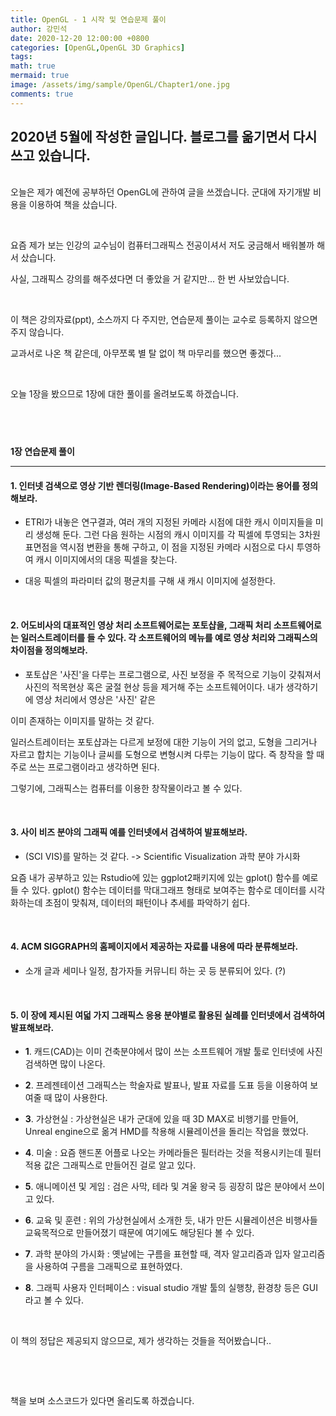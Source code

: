 ```yaml
---
title: OpenGL - 1 시작 및 연습문제 풀이
author: 강민석
date: 2020-12-20 12:00:00 +0800
categories: [OpenGL,OpenGL 3D Graphics]
tags:
math: true
mermaid: true
image: /assets/img/sample/OpenGL/Chapter1/one.jpg
comments: true
---
```

<h2>2020년 5월에 작성한 글입니다. 블로그를 옮기면서 다시 쓰고 있습니다.</h2><br>
오늘은 제가 예전에 공부하던 OpenGL에 관하여 글을 쓰겠습니다.
군대에 자기개발 비용을 이용하여 책을 샀습니다.

​

요즘 제가 보는 인강의 교수님이 컴퓨터그래픽스 전공이셔서 저도 궁금해서 배워볼까 해서 샀습니다.

사실, 그래픽스 강의를 해주셨다면 더 좋았을 거 같지만... 한 번 사보았습니다.

​

이 책은 강의자료(ppt), 소스까지 다 주지만, 연습문제 풀이는 교수로 등록하지 않으면 주지 않습니다.

교과서로 나온 책 같은데, 아무쪼록 별 탈 없이 책 마무리를 했으면 좋겠다...

​

오늘 1장을 봤으므로 1장에 대한 풀이를 올려보도록 하겠습니다.

​
-----

**1장 ​연습문제 풀이**
<br>

-----  

#### 1. 인터넷 검색으로 영상 기반 렌더링(Image-Based Rendering)이라는 용어를 정의해보라.

 

 - ETRI가 내놓은 연구결과, 여러 개의 지정된 카메라 시점에 대한 캐시 이미지들을 미리 생성해 둔다. 그런 다음 원하는 시점의 캐시 이미지를 각 픽셀에 투영되는 3차원 표면점을 역시점 변환을 통해 구하고, 이 점을 지정된 카메라 시점으로 다시 투영하여 캐시 이미지에서의 대응 픽셀을 찾는다.

 - 대응 픽셀의 파라미터 값의 평균치를 구해 새 캐시 이미지에 설정한다.

​


#### 2. 어도비사의 대표적인 영상 처리 소프트웨어로는 포토샵을, 그래픽 처리 소프트웨어로는 일러스트레이터를 들 수 있다. 각 소프트웨어의 메뉴를 예로 영상 처리와 그래픽스의 차이점을 정의해보라.

 

- 포토샵은 '사진'을 다루는 프로그램으로, 사진 보정을 주 목적으로 기능이 갖춰져서 사진의 적목현상 혹은 굴절 현상 등을 제거해 주는 소프트웨어이다. 내가 생각하기에 영상 처리에서 영상은 '사진' 같은

이미 존재하는 이미지를 말하는 것 같다.

일러스트레이터는 포토샵과는 다르게 보정에 대한 기능이 거의 없고, 도형을 그리거나 자르고 합치는 기능이나 글씨를 도형으로 변형시켜 다루는 기능이 많다. 즉 창작을 할 때 주로 쓰는 프로그램이라고 생각하면 된다.

그렇기에, 그래픽스는 컴퓨터를 이용한 창작물이라고 볼 수 있다.

​

#### 3. 사이 비즈 분야의 그래픽 예를 인터넷에서 검색하여 발표해보라.

- (SCI VIS)를 말하는 것 같다. -> Scientific Visualization 과학 분야 가시화

요즘 내가 공부하고 있는 Rstudio에 있는 ggplot2패키지에 있는 gplot() 함수를 예로 들 수 있다. gplot() 함수는 데이터를 막대그래프 형태로 보여주는 함수로 데이터를 시각화하는데 초점이 맞춰져, 데이터의 패턴이나 추세를 파악하기 쉽다.

​

#### 4. ACM SIGGRAPH의 홈페이지에서 제공하는 자료를 내용에 따라 분류해보라.

- 소개 글과 세미나 일정, 참가자들 커뮤니티 하는 곳 등 분류되어 있다. (?)

​

#### 5. 이 장에 제시된 여덟 가지 그래픽스 응용 분야별로 활용된 실례를 인터넷에서 검색하여 발표해보라.

- **1**. 캐드(CAD)는 이미 건축분야에서 많이 쓰는 소프트웨어 개발 툴로 인터넷에 사진 검색하면 많이 나온다.

- **2**. 프레젠테이션 그래픽스는 학술자료 발표나, 발표 자료를 도표 등을 이용하여 보여줄 때 많이 사용한다.

- **3**. 가상현실 : 가상현실은 내가 군대에 있을 때 3D MAX로 비행기를 만들어, Unreal engine으로 옮겨 HMD를 착용해 시뮬레이션을 돌리는 작업을 했었다.

- **4**. 미술 : 요즘 핸드폰 어플로 나오는 카메라들은 필터라는 것을 적용시키는데 필터 적용 값은 그래픽스로 만들어진 걸로 알고 있다.

- **5**. 애니메이션 및 게임 : 검은 사막, 테라 및 겨울 왕국 등 굉장히 많은 분야에서 쓰이고 있다.

- **6**. 교육 및 훈련 : 위의 가상현실에서 소개한 듯, 내가 만든 시뮬레이션은 비행사들 교육목적으로 만들어졌기 때문에 여기에도 해당된다 볼 수 있다.

- **7**. 과학 분야의 가시화 : 옛날에는 구름을 표현할 때, 격자 알고리즘과 입자 알고리즘을 사용하여 구름을 그래픽으로 표현하였다.

- **8**. 그래픽 사용자 인터페이스 : visual studio 개발 툴의 실행창, 환경창 등은 GUI라고 볼 수 있다.

​

이 책의 정답은 제공되지 않으므로, 제가 생각하는 것들을 적어봤습니다..

​

​

책을 보며 소스코드가 있다면 올리도록 하겠습니다.